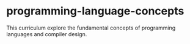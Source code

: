 # programming-language-concepts
This curriculum explore the fundamental concepts of programming languages and compiler design.
